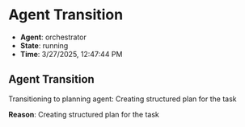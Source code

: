 # Agent Transition

- **Agent**: orchestrator
- **State**: running
- **Time**: 3/27/2025, 12:47:44 PM

## Agent Transition

Transitioning to planning agent: Creating structured plan for the task

**Reason**: Creating structured plan for the task

